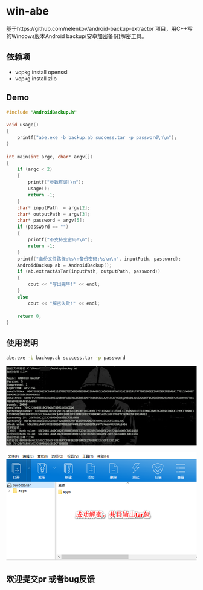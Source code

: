 # win-abe
基于https://github.com/nelenkov/android-backup-extractor 项目，用C++写的Windows版本Android backup(安卓加密备份)解密工具。

## 依赖项

- vcpkg install openssl
- vcpkg install zlib

## Demo

```c++
#include "AndroidBackup.h"

void usage()
{
    printf("abe.exe -b backup.ab success.tar -p password\n\n");
}

int main(int argc, char* argv[])
{
    if (argc < 2)
    {
        printf("参数有误!\n");
        usage();
        return -1;
    }
    char* inputPath  = argv[2];
    char* outputPath = argv[3];
    char* password = argv[5];
    if (password == "")
    {
        printf("不支持空密码!\n");
        return -1;
    }
    printf("备份文件路径:%s\n备份密码:%s\n\n", inputPath, password);
    AndroidBackup ab = AndroidBackup();
    if (ab.extractAsTar(inputPath, outputPath, password))
    {
        cout << "写出完毕!" << endl;
    }
    else
        cout << "解密失败!" << endl;
    
    return 0;
}

```

## 使用说明

```bash
abe.exe -b backup.ab success.tar -p password
```

![image-20230509175251225](assets/image-20230509175251225.png) 

![image-20230509175401403](assets/image-20230509175401403.png) 



## 欢迎提交pr 或者bug反馈

